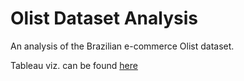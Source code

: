 # Olist Dataset Analysis
An analysis of the Brazilian e-commerce Olist dataset.

Tableau viz. can be found [here](https://public.tableau.com/app/profile/varun.muppalla/viz/OlistSales_17053522156280/OlistSales)
